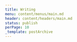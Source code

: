 ```yaml
---
title: Writing
menu: content/menus/main.md
header: content/headers/main.md
status: publish
perPage: 10
_template: postArchive
---
```


